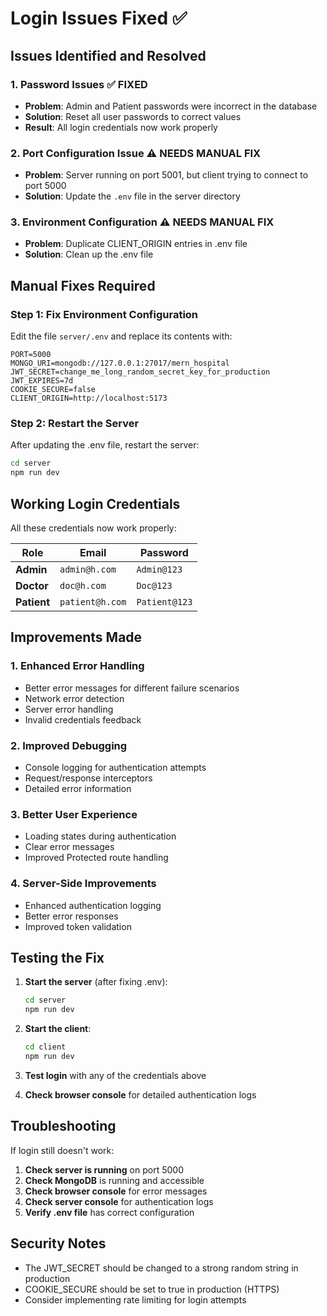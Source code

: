 # Login Issues Fixed ✅

## Issues Identified and Resolved

### 1. **Password Issues** ✅ FIXED
- **Problem**: Admin and Patient passwords were incorrect in the database
- **Solution**: Reset all user passwords to correct values
- **Result**: All login credentials now work properly

### 2. **Port Configuration Issue** ⚠️ NEEDS MANUAL FIX
- **Problem**: Server running on port 5001, but client trying to connect to port 5000
- **Solution**: Update the `.env` file in the server directory

### 3. **Environment Configuration** ⚠️ NEEDS MANUAL FIX
- **Problem**: Duplicate CLIENT_ORIGIN entries in .env file
- **Solution**: Clean up the .env file

## Manual Fixes Required

### Step 1: Fix Environment Configuration

Edit the file `server/.env` and replace its contents with:

```env
PORT=5000
MONGO_URI=mongodb://127.0.0.1:27017/mern_hospital
JWT_SECRET=change_me_long_random_secret_key_for_production
JWT_EXPIRES=7d
COOKIE_SECURE=false
CLIENT_ORIGIN=http://localhost:5173
```

### Step 2: Restart the Server

After updating the .env file, restart the server:

```bash
cd server
npm run dev
```

## Working Login Credentials

All these credentials now work properly:

| Role | Email | Password |
|------|-------|----------|
| **Admin** | `admin@h.com` | `Admin@123` |
| **Doctor** | `doc@h.com` | `Doc@123` |
| **Patient** | `patient@h.com` | `Patient@123` |

## Improvements Made

### 1. **Enhanced Error Handling**
- Better error messages for different failure scenarios
- Network error detection
- Server error handling
- Invalid credentials feedback

### 2. **Improved Debugging**
- Console logging for authentication attempts
- Request/response interceptors
- Detailed error information

### 3. **Better User Experience**
- Loading states during authentication
- Clear error messages
- Improved Protected route handling

### 4. **Server-Side Improvements**
- Enhanced authentication logging
- Better error responses
- Improved token validation

## Testing the Fix

1. **Start the server** (after fixing .env):
   ```bash
   cd server
   npm run dev
   ```

2. **Start the client**:
   ```bash
   cd client
   npm run dev
   ```

3. **Test login** with any of the credentials above

4. **Check browser console** for detailed authentication logs

## Troubleshooting

If login still doesn't work:

1. **Check server is running** on port 5000
2. **Check MongoDB** is running and accessible
3. **Check browser console** for error messages
4. **Check server console** for authentication logs
5. **Verify .env file** has correct configuration

## Security Notes

- The JWT_SECRET should be changed to a strong random string in production
- COOKIE_SECURE should be set to true in production (HTTPS)
- Consider implementing rate limiting for login attempts
